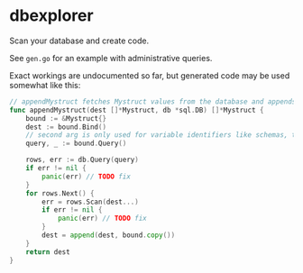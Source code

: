dbexplorer
==========

Scan your database and create code.

See `gen.go` for an example with administrative queries.

Exact workings are undocumented so far, but generated code may be used somewhat like this:

```go
// appendMystruct fetches Mystruct values from the database and appends them to dest.
func appendMystruct(dest []*Mystruct, db *sql.DB) []*Mystruct {
	bound := &Mystruct{}
	dest := bound.Bind()
	// second arg is only used for variable identifiers like schemas, tables, users and hosts
	query, _ := bound.Query()

	rows, err := db.Query(query)
	if err != nil {
		panic(err) // TODO fix
	}
	for rows.Next() {
		err = rows.Scan(dest...)
		if err != nil {
			panic(err) // TODO fix
		}
		dest = append(dest, bound.copy())
	}
	return dest
}
```
